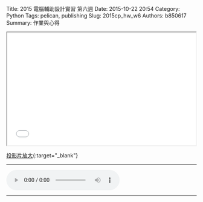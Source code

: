 Title: 2015 電腦輔助設計實習 第六週
Date: 2015-10-22 20:54
Category: Python
Tags: pelican, publishing
Slug: 2015cp_hw_w6
Authors: b850617
Summary: 作業與心得

<iframe src="simplest4.html" width="500" height="300"></iframe>

[投影片放大](simplest4.html){:target="_blank"}
<br>
<hr>
<html>
<head>
<title>Background Music </title>
</head>
<body>
    <audio controls pause loop>
        <source src="https://copy.com/YMzkLl4qtvwetXZ8">
    </audio>
</body>
</html>
<hr>
<br>


